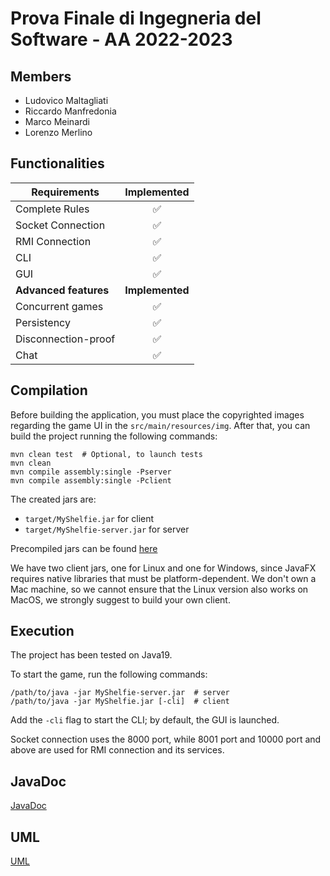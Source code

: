 # Prova Finale di Ingegneria del Software - AA 2022-2023

## Members
 - Ludovico Maltagliati
 - Riccardo Manfredonia
 - Marco Meinardi
 - Lorenzo Merlino

## Functionalities

| Requirements          |    Implemented     |
|-----------------------|:------------------:|
| Complete Rules        | :white_check_mark: |
| Socket Connection     | :white_check_mark: |
| RMI Connection        | :white_check_mark: |
| CLI                   | :white_check_mark: |
| GUI                   | :white_check_mark: |
| **Advanced features** |  **Implemented**   |
| Concurrent games      | :white_check_mark: |
| Persistency           | :white_check_mark: |
| Disconnection-proof   | :white_check_mark: |
| Chat                  | :white_check_mark: |

## Compilation
Before building the application, you must place the copyrighted images regarding the game UI in the `src/main/resources/img`.
After that, you can build the project running the following commands:
```
mvn clean test  # Optional, to launch tests
mvn clean
mvn compile assembly:single -Pserver
mvn compile assembly:single -Pclient
```
The created jars are:
 - `target/MyShelfie.jar` for client
 - `target/MyShelfie-server.jar` for server

Precompiled jars can be found [here](deliverables/final/jar)

We have two client jars, one for Linux and one for Windows, since JavaFX requires native libraries that must be platform-dependent.
We don't own a Mac machine, so we cannot ensure that the Linux version also works on MacOS, we strongly suggest to build your own client.

## Execution
The project has been tested on Java19.

To start the game, run the following commands:
```
/path/to/java -jar MyShelfie-server.jar  # server
/path/to/java -jar MyShelfie.jar [-cli]  # client
```
Add the `-cli` flag to start the CLI; by default, the GUI is launched.

Socket connection uses the 8000 port, while 8001 port and 10000 port and above are used for RMI connection and its services.

## JavaDoc
[JavaDoc](docs)

## UML
[UML](deliverables/final/uml)
